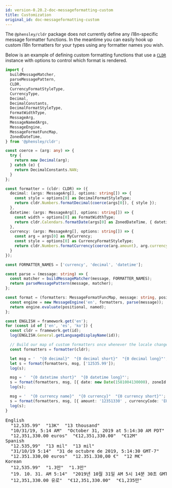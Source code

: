 ```yaml
---
id: version-0.20.2-doc-messageformatting-custom
title: Customization
original_id: doc-messageformatting-custom
---
```


The `@phensley/cldr` package does not currently define any i18n-specific message formatter functions. In the meantime you can easily hook up custom i18n formatters for your types using any formatter names you wish.

Below is an example of defining custom formatting functions that use a [`CLDR`](api-cldr.html) instance with options to control which format is rendered.

```typescript
import {
  buildMessageMatcher,
  parseMessagePattern,
  CLDR,
  CurrencyFormatStyleType,
  CurrencyType,
  Decimal,
  DecimalConstants,
  DecimalFormatStyleType,
  FormatWidthType,
  MessageArg,
  MessageNamedArgs,
  MessageEngine,
  MessageFormatFuncMap,
  ZonedDateTime,
} from '@phensley/cldr';

const coerce = (arg: any) => {
  try {
    return new Decimal(arg);
  } catch (e) {
    return DecimalConstants.NAN;
  }
};

const formatter = (cldr: CLDR) => ({
  decimal: (args: MessageArg[], options: string[]) => {
    const style = options[0] as DecimalFormatStyleType;
    return cldr.Numbers.formatDecimal(coerce(args[0]), { style });
  },
  datetime: (args: MessageArg[], options: string[]) => {
    const width = options[0] as FormatWidthType;
    return cldr.Calendars.formatDate(args[0] as ZonedDateTime, { datetime: width });
  },
  currency: (args: MessageArg[], options: string[]) => {
    const arg = args[0] as MyCurrency;
    const style = options[0] as CurrencyFormatStyleType;
    return cldr.Numbers.formatCurrency(coerce(arg.amount), arg.currencyCode, { style });
  }
});

const FORMATTER_NAMES = ['currency', 'decimal', 'datetime'];

const parse = (message: string) => {
  const matcher = buildMessageMatcher(message, FORMATTER_NAMES);
  return parseMessagePattern(message, matcher);
};

const format = (formatters: MessageFormatFuncMap, message: string, positional: MessageArg[], named: MessageNamedArgs = {}) => {
  const engine = new MessageEngine('en', formatters, parse(message));
  return engine.evaluate(positional, named);
};

const ENGLISH = framework.get('en');
for (const id of ['en', 'es', 'ko']) {
  const cldr = framework.get(id);
  log(ENGLISH.General.getLanguageDisplayName(id));

  // Build our map of custom formatters once whenever the locale changes
  const formatters = formatter(cldr);

  let msg = '  "{0 decimal}"  "{0 decimal short}"  "{0 decimal long}"';
  let s = format(formatters, msg, ['12535.99']);
  log(s);

  msg = '  "{0 datetime short}"  "{0 datetime long}"';
  s = format(formatters, msg, [{ date: new Date(1581004130000), zoneId: 'America/Los_Angeles' }]);
  log(s);

  msg = '  "{0 currency name}"  "{0 currency}"  "{0 currency short}"';
  s = format(formatters, msg, [{ amount: '12351330' , currencyCode: 'EUR' }]);
  log(s);
}
```
<pre class="output">
English
  "12,535.99"  "13K"  "13 thousand"
  "10/31/19, 5:14 AM"  "October 31, 2019 at 5:14:30 AM PDT"
  "12,351,330.00 euros"  "€12,351,330.00"  "€12M"
Spanish
  "12.535,99"  "13 mil"  "13 mil"
  "31/10/19 5:14"  "31 de octubre de 2019, 5:14:30 GMT-7"
  "12.351.330,00 euros"  "12.351.330,00 €"  "12 M€"
Korean
  "12,535.99"  "1.3만"  "1.3만"
  "19. 10. 31. AM 5:14"  "2019년 10월 31일 AM 5시 14분 30초 GMT-7"
  "12,351,330.00 유로"  "€12,351,330.00"  "€1,235만"
</pre>